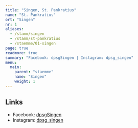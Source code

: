 ```yaml
---
title: "Singen, St. Pankratius"
name: "St. Pankratius"
ort: "Singen"
nr: 1
aliases:
  - /stamm/singen
  - /stamm/st-pankratius
  - /staemme/01-singen
page: true
readmore: true
summary: "Facebook: dpsgSingen | Instagram: dpsg_singen"
menu:
  main:
    parent: "staemme"
    name: "Singen"
    weight: 1
---
```


## Links

* Facebook: [dpsgSingen](https://www.facebook.com/dpsgSingen/)
* Instagram: [dpsg_singen](https://www.instagram.com/dpsg_singen/)
